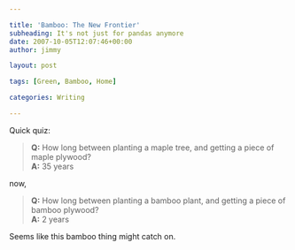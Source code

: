 ```yaml
---

title: 'Bamboo: The New Frontier'
subheading: It's not just for pandas anymore
date: 2007-10-05T12:07:46+00:00
author: jimmy

layout: post

tags: [Green, Bamboo, Home]

categories: Writing

---
```


  
Quick quiz:
  
  
  
>**Q:** How long between planting a maple tree, and getting a piece of maple plywood?
><br />
>**A:** 35 years
  
now,   
  
>**Q:** How long between planting a bamboo plant, and getting a piece of bamboo plywood?
><br />
>**A:** 2 years 

Seems like this bamboo thing might catch on.
  
  
  
    